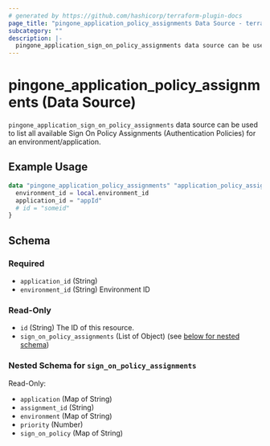 ```yaml
---
# generated by https://github.com/hashicorp/terraform-plugin-docs
page_title: "pingone_application_policy_assignments Data Source - terraform-provider-pingone"
subcategory: ""
description: |-
  pingone_application_sign_on_policy_assignments data source can be used to list all available Sign On Policy Assignments (Authentication Policies) for an environment/application.
---
```


# pingone_application_policy_assignments (Data Source)

`pingone_application_sign_on_policy_assignments` data source can be used to list all available Sign On Policy Assignments (Authentication Policies) for an environment/application.

## Example Usage

```terraform
data "pingone_application_policy_assignments" "application_policy_assignments" {
  environment_id = local.environment_id
  application_id = "appId"
  # id = "someid"
}
```

<!-- schema generated by tfplugindocs -->
## Schema

### Required

- `application_id` (String)
- `environment_id` (String) Environment ID

### Read-Only

- `id` (String) The ID of this resource.
- `sign_on_policy_assignments` (List of Object) (see [below for nested schema](#nestedatt--sign_on_policy_assignments))

<a id="nestedatt--sign_on_policy_assignments"></a>
### Nested Schema for `sign_on_policy_assignments`

Read-Only:

- `application` (Map of String)
- `assignment_id` (String)
- `environment` (Map of String)
- `priority` (Number)
- `sign_on_policy` (Map of String)


